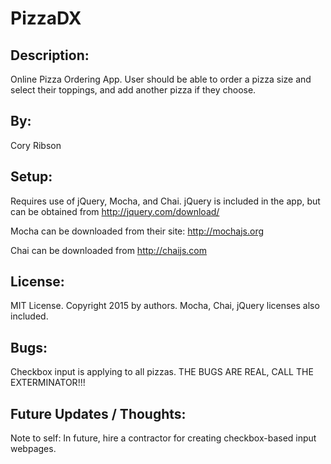 PizzaDX
===============================

Description:
------------
Online Pizza Ordering App.  User should be able to order a pizza size and
select their toppings, and add another pizza if they choose.

By:
---
Cory Ribson

Setup:
------
Requires use of jQuery, Mocha, and Chai.  jQuery is included in the app,
but can be obtained from http://jquery.com/download/

Mocha can be downloaded from their site: http://mochajs.org

Chai can be downloaded from http://chaijs.com


License:
--------
MIT License. Copyright 2015 by authors.
Mocha, Chai, jQuery licenses also included.

Bugs:
-----
Checkbox input is applying to all pizzas.
THE BUGS ARE REAL, CALL THE EXTERMINATOR!!!

Future Updates / Thoughts:
---------------
Note to self: In future, hire a contractor
for creating checkbox-based input webpages.
